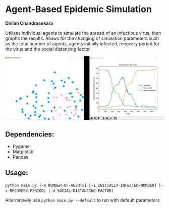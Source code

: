 # Agent-Based Epidemic Simulation

**Dhilan Chandrasekara** 

Utilizes individual agents to simulate the spread of an infectious virus, then graphs the results. Allows for the changing of simulation parameters such as the total number of agents, agents initially infected, recovery period for the virus and the social distancing factor

![alt text](https://raw.githubusercontent.com/chandrasekara/Agent-Based-Epidemic-Simulation/dev/static/grah3.png "Screenshot of Simulation and Graphed Results")


## Dependencies:

* Pygame
* Matplotlib
* Pandas

## Usage:

`python main.py [-a NUMBER-OF-AGENTS] [-i INITIALLY-INFECTED-NUMBER] [-r RECOVERY-PERIOD] [-d SOCIAL-DISTANCING-FACTOR]`

Alternatively use
`python main.py --default`
to run with default parameters
